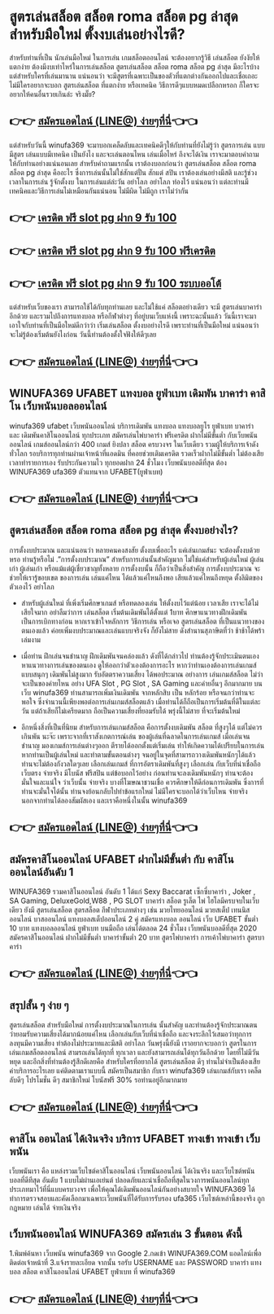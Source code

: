 # สูตรเล่นสล็อต สล็อต roma สล็อต pg ล่าสุด สำหรับมือใหม่ ตั้งงบเล่นอย่างไรดี?
สำหรับท่านที่เป็น นักเล่นมือใหม่ ในการเล่น เกมสล็อตออนไลน์ จะต้องอยากรู้วิธี เล่นสล็อต ยังงัยให้แตกง่าย ต้องมีงบเท่าไหร่ในการเล่นสล็อต  สูตรเล่นสล็อต สล็อต roma สล็อต pg ล่าสุด มีอะไรบ้าง แต่สำหรับใครที่เล่นมานาน แน่นอนว่า จะมีสูตรที่เฉพาะเป็นของตัวที่แตกต่างกันออกไปและเชื่อเถอะ ไม่มีใครอยากจะบอก สูตรเล่นสล็อต ที่แตกง่าย หรือเทคนิค วิธีการดีๆแบบหมดเปลือกหรอก ก็ใครจะอยากให้คนอื่นรวยเกินล่ะ จริงมั๊ย? 

## 👉👉 [สมัครแอดไลน์ (LINE@) ง่ายๆที่นี่](https://line.me/R/ti/p/@460krwwn)👈👈

 แต่สำหรับวันนี้ winufa369 จะมาบอกเคล็ดลับและเทคนิคดีๆให้กับท่านที่ยังไม่รู้ว่า สูตรการเล่น แบบมีสูตร เล่นแบบมีเทคนิค เป็นยังไง และจะเล่นตอนไหน เล่นเมื่อไหร่ ถึงจะได้เงิน  เราจะมาตอบคำถามให้กับท่านอย่างแน่นอนเลย 
สำหรับคำถามแรกนั้น เราต้องบอกก่อนว่า สูตรเล่นสล็อต สล็อต roma สล็อต pg ล่าสุด คืออะไร ซึ่งการเล่นนั้นไม่ใช่สักแต่ปั่น สักแต่ สปิน เราต้องเล่นอย่างมีสติ และรู้ช่วงเวลาในการเล่น รู้จักตั้งงบ ในการเล่นแต่ล่ะวัน อย่าโลภ อย่าโลภ ท่องไว้  แน่นอนว่า แต่ละท่านมีเทคนิคและวิธีการเล่นไม่เหมือนกันแน่นอน ไม่มีผิด ไม่มีถูก เราไม่ว่ากัน

## 👉👉 [เครดิต ฟรี slot pg ฝาก 9 รับ 100](https://www.winufa369.com/)
## 👉👉 [เครดิต ฟรี slot pg ฝาก 9 รับ 100 ฟรีเครดิต](https://line.me/R/ti/p/@460krwwn)
## 👉👉 [เครดิต ฟรี slot pg ฝาก 9 รับ 100 ระบบออโต้](https://customer.winufa369.com/register?agent=ufa)

 แต่สำหรับเว็บของเรา สามารถใช้ได้กับทุกท่านเลย และไม่ใช้แค่ สล็อตอย่างเดียว จะมี สูตรเล่นบาคาร่า อีกด้วย และรวมไปถึงการแทงบอล หรือกีฬาต่างๆ ที่อยู่บนเว็บแห่งนี้ เพราะฉะนั้นแล้ว วันนี้เราจะมาเอาใจกับท่านที่เป็นมือใหม่ดีกว่าว่า เริ่มเล่นสล็อต ตั้งงบอย่างไรดี  เพราะท่านที่เป็นมือใหม่ แน่นอนว่า จะไม่รู้ต้องเริ่มต้นยังไงก่อน วันนี้ท่านต้องตั้งใจฟังให้ดีๆเลย

 ## 👉👉 [สมัครแอดไลน์ (LINE@) ง่ายๆที่นี่](https://line.me/R/ti/p/@460krwwn)👈👈

## WINUFA369 UFABET แทงบอล ยูฟ่าเบท เดิมพัน บาคาร่า คาสิโน เว็บพนันบอลออนไลน์
winufa369 ufabet เว็บพนันออนไลน์ บริการเดิมพัน แทงบอล แทงบอลยูโร ยูฟ่าเบท บาคาร่า และ เดิมพันคาสิโนออนไลน์ ทุกประเภท สมัครเล่นไพ่บาคาร่า ฟรีเครดิต ฝากไม่มีขั้นต่ำ กับเว็บพนันออนไลน์ เกมส์ออนไลน์กว่า 400 เกมส์ ยิงปลา สล็อต ครบวงจร ในเว็บเดียว รวมผู้ให้บริการเจ้าดังทั่วโลก รอบริการทุกท่านผ่านเจ้าหน้าที่แอดมิน ที่คอยช่วยเติมเครดิต รวดเร็วฝากไม่มีขั้นต่ำ ไม่ต้องเสียเวลาทำรายการเอง รับประกันความไว ทุกยอดฝาก 24 ชั่วโมง เว็บพนันบอลดีที่สุด ต้อง WINUFA369 ufa369 ตัวแทนจาก UFABET(ยูฟ่าเบท)

## 👉👉 [สมัครแอดไลน์ (LINE@) ง่ายๆที่นี่](https://line.me/R/ti/p/@460krwwn)👈👈

## สูตรเล่นสล็อต สล็อต roma สล็อต pg ล่าสุด ตั้งงบอย่างไร?
การตั้งงบประมาณ และแน่นอนว่า หลายคนคงสงสัย ตั้งงบเพื่ออะไร แค่เล่นเกมส์นะ จะต้องตั้งงบด้วยหรอ ท่านรู้หรือไม่ .”การตั้งงบประมาณ”  สำหรับการเล่นนั้นสำคัญมาก  ไม่ใช่แค่สำหรับผู้เล่นใหม่ ผู้เล่นเก่า ผู้เล่นเก๋า หรือแม้แต่ผู้เชี่ยวชาญทั้งหลาย  การตั้งงบนั้น ก็ถือว่าเป็นสิ่งสำคัญ การตั้งงบประมาณ จะช่วยให้เรารู้ขอบเขต ของการเล่น เล่นแค่ไหน ได้แล้วแค่ไหนถึงพอ เสียแล้วแค่ไหนถึงหยุด ตั้งลิมิตของตัวเองไว้ อย่าโลภ 

-	สำหรับผู้เล่นใหม่ ที่เพิ่งเริ่มศึกษาเกมส์ หรือทดลองเล่น ให้ตั้งงบไว้แต่น้อย เวลาเสีย เราจะได้ไม่เสียใจมาก อย่าลืมว่าการ เล่นสล็อต เริ่มต้นเดิมพันได้ตั้งแต่ 1บาท ศึกษาแนวทางฝึกเดิมพัน เป็นการเบิกทางก่อน หากเราเข้าใจหลักการ วิธีการเล่น หรือเจอ สูตรเล่นสล็อต ที่เป็นแนวทางของตนเองแล้ว ค่อยเพิ่มงบประมาณและเล่นแบบจริงจัง ก็ยังไม่สาย ดังสำนานสุภาษิตที่ว่า ช้าช้าได้พร้าเล่มงาม 
-	เมื่อท่าน ฝึกเล่นจนชำนาญ ฝึกเดิมพันจนคล่องแล้ว ดังที่ได้กล่าวไป ท่านต้องรู้จักประเมินตนเอง หาแนวทางการเล่นของตนเอง ดูให้ออกว่าตัวเองต้องการอะไร หากว่าท่านเองต้องการเล่นเกมส์แบบสนุกๆ เดิมพันไม่สูงมาก รับอัตตราความเสี่ยง ได้พอประมาณ อย่างการ เล่นเกมส์สล็อต ไม่ว่าจะเป็นของค่ายไหน อย่าง UFA Slot , PG Slot , SA Gaming และค่ายอื่นๆ อีกมากมาย บนเว็บ winufa369 ท่านสามารถเพิ่มเงินเดิมพัน จากหลักสิบ เป็น หลักร้อย หรือจนกว่าท่านจะพอใจ ซึ่งจำนวนนี้เพียงพอต่อการเล่นเกมส์สล็อตแล้ว เมื่อท่านได้ก็ถือเป็นการเริ่มต้นที่ดีในแต่ละวัน แต่ถ้าเสียก็ไม่เครียดมาก ถือเป็นความเสี่ยงที่ยอมรับได้ พรุ่งนี้ไม่สาย ที่จะเริ่มต้นใหม่

-	อีกหนึ่งสิ่งที่เป็นที่นิยม สำหรับการเล่นเกมส์สล็อต คือการตั้งงบเดิมพัน สล็อต ที่สูงๆได้ แต่ไม่ควรเกินพัน นะจ๊ะ เพราะจากที่เราสังเกตการณ์เล่น ของผู้เล่นที่ฉลาดในการเล่นเกมส์ เมื่อเล่นจนชำนาญ มองเกมส์การเล่นต่างๆออก ตีรายได้ออกตั้งแต่เริ่มเล่น ทำให้เกิดความได้เปรียบในการเล่น หากท่านเป็นผู้เล่นใหม่ และทำตามขั้นตอนต่างๆ จนอยู่ในจุดที่สามารถวางเดิมพันหนักๆได้แล้ว ท่านจะไม่ต้องกังวลใดๆเลย เลือกเล่นเกมส์ ที่การอัตราเดิมพันที่สูงๆ เลือกเล่น กับเว็บที่น่าเชื่อถือ เว็บตรง จ่ายจริง มีโบนัส ฟรีสปิน แต่ข้อบอกไว้อย่าง ก่อนท่านจะลงเดิมพันหนักๆ ท่านจะต้องมั่นใจและแน่ใจ ว่าเว็บนั้น จ่ายจริง บางที่โฆษณาชวนเชื่อ ควรศึกษาให้ดีก่อนการเดิมพัน ซึ่งการที่ท่านจะมั่นใจได้นั้น ท่านจงย้อนกลับไปทำข้อแรกใหม่  ไม่มีใครจะบอกได้ว่าเว็บไหน จ่ายจริง นอกจากท่านได้ลองสัมผัสเอง และเราคือหนึ่งในนั้น  winufa369

## 👉👉 [สมัครแอดไลน์ (LINE@) ง่ายๆที่นี่](https://line.me/R/ti/p/@460krwwn)👈👈

## สมัครคาสิโนออนไลน์ UFABET ฝากไม่มีขั้นต่ำ กับ คาสิโนออนไลน์อันดับ 1
WINUFA369 รวมคาสิโนออนไลน์ อันดับ 1 ได้แก่ Sexy Baccarat เซ็กซี่บาคาร่า , Joker , SA Gaming, DeluxeGold,W88 , PG SLOT บาคาร่า สล็อต รูเล็ต ไพ่ ไฮโลมีครบจบในเว็บเดียว ยังมี สูตรเล่นสล็อต สูตรสล็อต กีฬาประเภทต่างๆ เช่น มวยไทยออนไลน์ มวยสเต็ป เทนนิสออนไลน์ บาสออนไลน์ แทงบอลสเต็ปออนไลน์ 2 คู่ สมัครแทงบอล ออนไลน์ เว็บ UFABET ขั้นต่ำ 10 บาท แทงบอลออนไลน์ ยูฟ่าเบท บนมือถือ เล่นได้ตลอด 24 ชั่วโมง เว็บพนันบอลดีที่สุด 2020 สมัครคาสิโนออนไลน์ ฝากไม่มีขั้นต่ำ บาคาร่าขั้นต่ำ 20 บาท สูตรไพ่บาคาร่า การเค้าไพ่บาคาร่า สูตรบาคาร่า

## 👉👉 [สมัครแอดไลน์ (LINE@) ง่ายๆที่นี่](https://line.me/R/ti/p/@460krwwn)👈👈

## สรุปสั้น ๆ ง่าย ๆ
สูตรเล่นสล็อต สำหรับมือใหม่ การตั้งงบประมาณในการเล่น นั้นสำคัญ และท่านต้องรู้จักประมาณตนว่ายอมรับความเสี่ยงได้มากน้อยแค่ไหน เลือกเล่นกับเว็บที่น่าเชื่อถือ และจงระลึกไว้เสมอว่าทุกการลงทุนมีความเสี่ยง ท่าต้องไม่ประมาทและมีสติ อย่าโลภ วันพรุ่งนี้ยังมี 
เราอยากจะบอกว่า สูตรในการเล่นเกมสล็อตออนไลน์ สามรถเล่นได้ทุกที่ ทุกเวลา และยังสามารถเล่นได้ทุกวันอีกด้วย โดยที่ไม่มีวันหยุด และอีกสิ่งที่ท่านต้องรู้สึกดีเลยคือ สำหรับใครที่อยากได้ สูตรเล่นสล็อต ดีๆ ท่านไม่จำเป็นต้องเสียค่าบริการอะไรเลย แค่ติดตามเราแบบนี้ สมัครเป็นสมาชิก กับเรา winufa369 เล่นเกมส์กับเรา เคล็ดลับดีๆ โปรโมชั่น ดีๆ สมาชิกใหม่ โบนัสฟรี 30% รอท่านอยู่อีกมากมาย 

## 👉👉 [สมัครแอดไลน์ (LINE@) ง่ายๆที่นี่](https://line.me/R/ti/p/@460krwwn)👈👈

## คาสิโน ออนไลน์ ได้เงินจริง บริการ UFABET ทางเข้า ทางเข้า เว็บพนัน
เว็บพนันเรา คือ แหล่งรวมเว็บไซต์คาสิโนออนไลน์ เว็บพนันออนไลน์ ได้เงินจริง และเว็บไซต์พนันบอลที่ดีทีสุด อันดับ 1 แบบไม่ผ่านเอเย่นต์  ปลอดภัยและน่าเชื่อถือที่สุดในวงการพนันออนไลน์ทุกประเภทมาไว้ที่นี่แบบครบวงจร เพื่อให้คุณได้เดิมพันออนไลน์กันอย่างสบายใจ WINUFA369 ได้ทำการตรวจสอบและคัดเลือกมาเฉพาะเว็บพนันที่ได้รับการรับรอง ufa365 เว็บไซต์เหล่านี้ของจริง ถูกกฎหมาย เล่นได้ จ่ายเงินจริง

## เว็บพนันออนไลน์ WINUFA369 สมัครเล่น 3 ขั้นตอน ดังนี้
1.พิมพ์ค้นหา เว็บพนัน winufa369 จาก Google
2.กดเข้า WINUFA369.COM แอดไลน์เพื่อติดต่อเจ้าหน้าที่
3.แจ้งรายละเอียด จากนั้น รอรับ USERNAME และ PASSWORD
บาคาร่า แทงบอล สล็อต คาสิโนออนไลน์ UFABET ยูฟ่าเบท ที่ winufa369

## 👉👉 [สมัครแอดไลน์ (LINE@) ง่ายๆที่นี่](https://line.me/R/ti/p/@460krwwn)👈👈